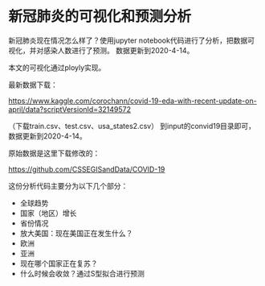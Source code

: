 # 新冠肺炎的可视化和预测分析

新冠肺炎现在情况怎么样了？使用jupyter notebook代码进行了分析，把数据可视化，并对感染人数进行了预测。
数据更新到2020-4-14。

本文的可视化通过ployly实现。

最新数据下载：

https://www.kaggle.com/corochann/covid-19-eda-with-recent-update-on-april/data?scriptVersionId=32149572

（下载train.csv、test.csv、usa_states2.csv） 到input的convid19目录即可，数据更新到2020-4-14。

原始数据是这里下载修改的：

https://github.com/CSSEGISandData/COVID-19

这份分析代码主要分为以下几个部分：
- 全球趋势
- 国家（地区）增长
- 省份情况
- 放大美国：现在美国正在发生什么？
- 欧洲
- 亚洲
- 现在哪个国家正在复苏？
- 什么时候会收敛？通过S型拟合进行预测
